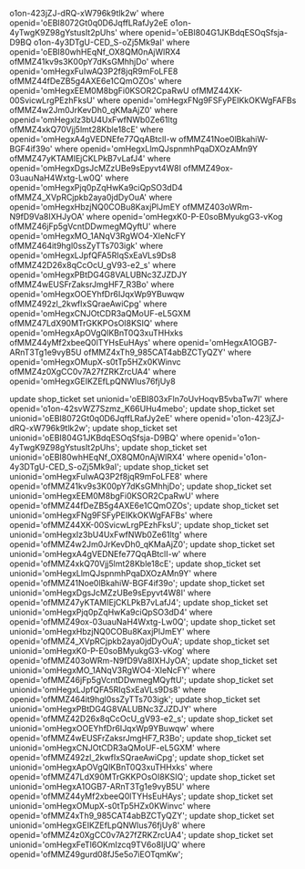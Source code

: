 o1on-423jZJ-dRQ-xW796k9tlk2w' where openid='oEBI8072Gt0q0D6JqffLRafJy2eE
o1on-4yTwgK9Z98gYstusIt2pUhs' where openid='oEBI804G1JKBdqESOqSfsja-D9BQ
o1on-4y3DTgU-CED_S-oZj5Mk9aI' where openid='oEBI80whHEqNf_OX8QM0nAjWlRX4
ofMMZ41kv9s3K00pY7dKsGMhhjDo' where openid='omHegxFuIwAQ3P2f8jqR9mFoLFE8
ofMMZ44fDeZB5g4AXE6e1CQmOZOs' where openid='omHegxEEM0M8bgFi0KSOR2CpaRwU
ofMMZ44XK-00SvicwLrgPEzhFksU' where openid='omHegxFNg9FSFyPEIKkOKWgFAFBs
ofMMZ4w2Jm0JrKevDh0_qKMaAjZ0' where openid='omHegxIz3bU4UxFwfNWb0Ze61ltg
ofMMZ4xkQ70Vjj5lmt28Kble18cE' where openid='omHegxA4gVEDNEfe77QqABtclI-w
ofMMZ41Noe0lBkahiW-BGF4if39o' where openid='omHegxLlmQJspnmhPqaDXOzAMn9Y
ofMMZ47yKTAMIEjCKLPkB7vLafJ4' where openid='omHegxDgsJcMZzUBe9sEpyvt4W8I
ofMMZ49ox-03uauNaH4Wxtg-Lw0Q' where openid='omHegxPjq0pZqHwKa9ciQpSO3dD4
ofMMZ4_XVpRCjpkb2aya0jdDyOuA' where openid='omHegxHbzjNQ0COBu8KaxjPlJmEY
ofMMZ403oWRm-N9fD9Va8IXHJyOA' where openid='omHegxK0-P-E0soBMyukgG3-vKog
ofMMZ46jFp5gVcntDDwmegMQyftU' where openid='omHegxMO_1ANqV3RgWO4-XIeNcFY
ofMMZ464it9hgl0ssZyTTs703igk' where openid='omHegxLJpfQFA5RIqSxEaVLs9Ds8
ofMMZ42D26x8qCcOcU_gV93-e2_s' where openid='omHegxPBtDG4G8VALUBNc3ZJZDJY
ofMMZ4wEUSFrZaksrJmgHF7_R3Bo' where openid='omHegxOOEYhfDr6IJqxWp9YBuwqw
ofMMZ492zl_2kwfIxSQraeAwiCpg' where openid='omHegxCNJOtCDR3aQMoUF-eL5GXM
ofMMZ47LdX90MTrGKKPOsOI8KSIQ' where openid='omHegxApOVgQlKBnT0Q3xuTHHxks
ofMMZ44yMf2xbeeQ0lTYHsEuHAys' where openid='omHegxA1OGB7-ARnT3Tg1e9vyB5U
ofMMZ4xTh9_985CAT4abBZCTyQZY' where openid='omHegxOMupX-s0tTp5HZx0KWinvc
ofMMZ4z0XgCC0v7A27fZRKZrcUA4' where openid='omHegxGEIKZEfLpQNWIus76fjUy8


update shop_ticket set unionid='oEBI803xFln7oUvHoqvB5vbaTw7I' where openid='o1on-42svWZ7Szmz_K66UHu4mebo';
update shop_ticket set unionid='oEBI8072Gt0q0D6JqffLRafJy2eE' where openid='o1on-423jZJ-dRQ-xW796k9tlk2w';
update shop_ticket set unionid='oEBI804G1JKBdqESOqSfsja-D9BQ' where openid='o1on-4yTwgK9Z98gYstusIt2pUhs';
update shop_ticket set unionid='oEBI80whHEqNf_OX8QM0nAjWlRX4' where openid='o1on-4y3DTgU-CED_S-oZj5Mk9aI';
update shop_ticket set unionid='omHegxFuIwAQ3P2f8jqR9mFoLFE8' where openid='ofMMZ41kv9s3K00pY7dKsGMhhjDo';
update shop_ticket set unionid='omHegxEEM0M8bgFi0KSOR2CpaRwU' where openid='ofMMZ44fDeZB5g4AXE6e1CQmOZOs';
update shop_ticket set unionid='omHegxFNg9FSFyPEIKkOKWgFAFBs' where openid='ofMMZ44XK-00SvicwLrgPEzhFksU';
update shop_ticket set unionid='omHegxIz3bU4UxFwfNWb0Ze61ltg' where openid='ofMMZ4w2Jm0JrKevDh0_qKMaAjZ0';
update shop_ticket set unionid='omHegxA4gVEDNEfe77QqABtclI-w' where openid='ofMMZ4xkQ70Vjj5lmt28Kble18cE';
update shop_ticket set unionid='omHegxLlmQJspnmhPqaDXOzAMn9Y' where openid='ofMMZ41Noe0lBkahiW-BGF4if39o';
update shop_ticket set unionid='omHegxDgsJcMZzUBe9sEpyvt4W8I' where openid='ofMMZ47yKTAMIEjCKLPkB7vLafJ4';
update shop_ticket set unionid='omHegxPjq0pZqHwKa9ciQpSO3dD4' where openid='ofMMZ49ox-03uauNaH4Wxtg-Lw0Q';
update shop_ticket set unionid='omHegxHbzjNQ0COBu8KaxjPlJmEY' where openid='ofMMZ4_XVpRCjpkb2aya0jdDyOuA';
update shop_ticket set unionid='omHegxK0-P-E0soBMyukgG3-vKog' where openid='ofMMZ403oWRm-N9fD9Va8IXHJyOA';
update shop_ticket set unionid='omHegxMO_1ANqV3RgWO4-XIeNcFY' where openid='ofMMZ46jFp5gVcntDDwmegMQyftU';
update shop_ticket set unionid='omHegxLJpfQFA5RIqSxEaVLs9Ds8' where openid='ofMMZ464it9hgl0ssZyTTs703igk';
update shop_ticket set unionid='omHegxPBtDG4G8VALUBNc3ZJZDJY' where openid='ofMMZ42D26x8qCcOcU_gV93-e2_s';
update shop_ticket set unionid='omHegxOOEYhfDr6IJqxWp9YBuwqw' where openid='ofMMZ4wEUSFrZaksrJmgHF7_R3Bo';
update shop_ticket set unionid='omHegxCNJOtCDR3aQMoUF-eL5GXM' where openid='ofMMZ492zl_2kwfIxSQraeAwiCpg';
update shop_ticket set unionid='omHegxApOVgQlKBnT0Q3xuTHHxks' where openid='ofMMZ47LdX90MTrGKKPOsOI8KSIQ';
update shop_ticket set unionid='omHegxA1OGB7-ARnT3Tg1e9vyB5U' where openid='ofMMZ44yMf2xbeeQ0lTYHsEuHAys';
update shop_ticket set unionid='omHegxOMupX-s0tTp5HZx0KWinvc' where openid='ofMMZ4xTh9_985CAT4abBZCTyQZY';
update shop_ticket set unionid='omHegxGEIKZEfLpQNWIus76fjUy8' where openid='ofMMZ4z0XgCC0v7A27fZRKZrcUA4';
update shop_ticket set unionid='omHegxFeTl6OKmIzcq9TV6o8IjUQ' where openid='ofMMZ49gurd08fJ5e5o7iEOTqmKw';
